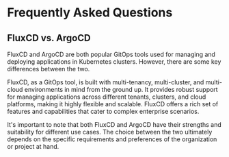 # Frequently Asked Questions

## FluxCD vs. ArgoCD

FluxCD and ArgoCD are both popular GitOps tools used for managing and deploying applications in Kubernetes clusters. However, there are some key differences between the two.

FluxCD, as a GitOps tool, is built with multi-tenancy, multi-cluster, and multi-cloud environments in mind from the ground up. It provides robust support for managing applications across different tenants, clusters, and cloud platforms, making it highly flexible and scalable. FluxCD offers a rich set of features and capabilities that cater to complex enterprise scenarios.

It's important to note that both FluxCD and ArgoCD have their strengths and suitability for different use cases. The choice between the two ultimately depends on the specific requirements and preferences of the organization or project at hand.
